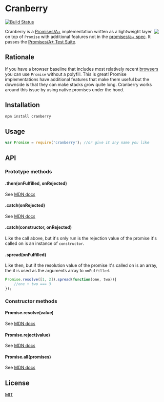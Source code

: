 # Cranberry
[![Build Status](https://travis-ci.org/codazzo/cranberry.svg?branch=master)](https://travis-ci.org/codazzo/cranberry)

<a href="http://promises-aplus.github.com/promises-spec"><img src="http://promises-aplus.github.com/promises-spec/assets/logo-small.png" align="right" /></a>

Cranberry is a [Promises/A+](https://github.com/promises-aplus/promises-spec) implementation written as a lightweight layer on top of `Promise` with additional features not in the [promises/a+ spec](https://promisesaplus.com/). It passes the [Promises/A+ Test Suite](https://github.com/promises-aplus/promises-tests).


## Rationale
If you have a browser baseline that includes most relatively recent [browsers](http://caniuse.com/#feat=promises) you can use `Promise` without a polyfill. This is great! Promise implementations have additional features that make them useful but the downside is that they can make stacks grow quite long. Cranberry works around this issue by using native promises under the hood.

## Installation

```bash
npm install cranberry
```

## Usage

```js
var Promise = require('cranberry'); //or give it any name you like
```

## API

### Prototype methods
#### .then(onFulfilled, onRejected)
See [MDN docs](https://developer.mozilla.org/en-US/docs/Web/JavaScript/Reference/Global_Objects/Promise/then)
#### .catch(onRejected)
See [MDN docs](https://developer.mozilla.org/en-US/docs/Web/JavaScript/Reference/Global_Objects/Promise/catch)
#### .catch(constructor, onRejected)
Like the call above, but it's only run is the rejection value of the promise it's called on is an instance of `constructor`.
#### .spread(onFulfilled)
Like then, but if the resolution value of the promise it's called on is an array, the it is used as the arguments array to `onFulfilled`.

```js
Promise.resolve([1, 2]).spread(function(one, two)){
    //one + two === 3
});
```

### Constructor methods
#### Promise.resolve(value)
See [MDN docs](https://developer.mozilla.org/en/docs/Web/JavaScript/Reference/Global_Objects/Promise/resolve)
#### Promise.reject(value)
See [MDN docs](https://developer.mozilla.org/en/docs/Web/JavaScript/Reference/Global_Objects/Promise/reject)
#### Promise.all(promises)
See [MDN docs](https://developer.mozilla.org/en/docs/Web/JavaScript/Reference/Global_Objects/Promise/all)

## License

[MIT](LICENSE)
